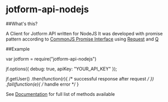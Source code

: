 jotform-api-nodejs
==================

##What's this?

A Client for Jotform API written for NodeJS
It was developed with promise pattern according to [CommonJS Promise Interface](http://wiki.commonjs.org/wiki/Promises) using [Request](https://github.com/mikeal/request) and [Q](https://github.com/kriskowal/q)

##Example

var jotform = require("jotform-api-nodejs")

jf.options({
	debug: true,
	apiKey: "YOUR_API_KEY"
});

jf.getUser()
.then(function(r){
	/* successful response after request */
})
.fail(function(e){
	/* handle error */
}

See [Documentation](http://api.jotform.com) for full list of methods available

